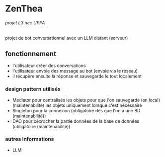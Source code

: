 # ZenThea
###### projet L3 nec UPPA

<!-- img ici serait cool -->

projet de bot conversationnel avec un LLM distant (serveur)

## fonctionnement

- l'utilisateur créer des conversations
- l'utilisateur envoie des message au bot (envoie via le réseau)
- il récupère ensuite la réponse et sauvegarde le tout localement

### design pattern utilisés

- Mediator pour centralisés les objets pour que l'on sauvegarde (en local)(maintenabilité)
    les objets uniquement lorsque c'est nécéssaire
- Singleton pour la connexion (obligatoire dés que l'on a une BD (maintenabilité))
- DAO pour cécrocher la partie données de la base de données (obligatoire (maintenabilité))

### autres informations

- LLM

